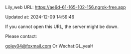 Lily_web URL: https://ae6d-61-165-102-156.ngrok-free.app

Updated at: 2024-12-09 14:59:46

If you cannot open this URL, the server might be down.

Please contact: 

goley04@foxmail.com Or Wechat:GL_yeaH